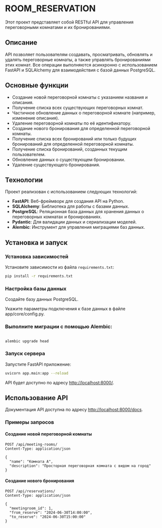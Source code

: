# ROOM_RESERVATION

Этот проект представляет собой RESTful API для управления переговорными комнатами и их бронированиями.

## Описание

API позволяет пользователям создавать, просматривать, обновлять и удалять переговорные комнаты, а также управлять бронированиями этих комнат. Все операции выполняются асинхронно с использованием FastAPI и SQLAlchemy для взаимодействия с базой данных PostgreSQL.

## Основные функции

- Создание новой переговорной комнаты с указанием названия и описания.
- Получение списка всех существующих переговорных комнат.
- Частичное обновление данных о переговорной комнате (например, изменение описания).
- Удаление переговорной комнаты по её идентификатору.
- Создание нового бронирования для определенной переговорной комнаты.
- Получение списка всех бронирований или только будущих бронирований для определенной переговорной комнаты.
- Получение списка бронирований, созданных текущим пользователем.
- Обновление данных о существующем бронировании.
- Удаление существующего бронирования.

## Технологии

Проект реализован с использованием следующих технологий:

- **FastAPI**: Веб-фреймворк для создания API на Python.
- **SQLAlchemy**: Библиотека для работы с базами данных.
- **PostgreSQL**: Реляционная база данных для хранения данных о переговорных комнатах и бронированиях.
- **Pydantic**: Для валидации данных и сериализации моделей.
- **Alembic**: Инструмент для управления миграциями баз данных.

## Установка и запуск

### Установка зависимостей

Установите зависимости из файла `requirements.txt`:

``` sh
pip install -r requirements.txt
```

### Настройка базы данных

Создайте базу данных PostgreSQL.

Укажите параметры подключения к базе данных в файле app/core/config.py.

### Выполните миграции с помощью Alembic:

``` sh

alembic upgrade head
```

### Запуск сервера

Запустите FastAPI приложение:

``` sh
uvicorn app.main:app --reload
```

API будет доступно по адресу [http://localhost:8000/](http://localhost:8000/).

## Использование API

Документация API доступна по адресу [http://localhost:8000/docs](http://localhost:8000/docs).

### Примеры запросов

#### Создание новой переговорной комнаты

``` http
POST /api/meeting-rooms/
Content-Type: application/json

{
  "name": "Комната А",
  "description": "Просторная переговорная комната с видом на город"
}
```

#### Создание нового бронирования

``` http
POST /api/reservations/
Content-Type: application/json

{
  "meetingroom_id": 1,
  "from_reserve": "2024-06-30T14:00:00",
  "to_reserve": "2024-06-30T15:00:00"
}
```